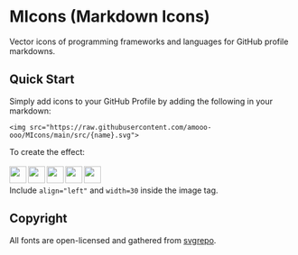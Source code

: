 # MIcons (Markdown Icons)
Vector icons of programming frameworks and languages for GitHub profile markdowns.

## Quick Start
Simply add icons to your GitHub Profile by adding the following in your markdown:

```shell
<img src="https://raw.githubusercontent.com/amooo-ooo/MIcons/main/src/{name}.svg">
```

To create the effect:
<br><br>
<img align="left" src="https://raw.githubusercontent.com/amooo-ooo/MIcons/main/src/python.svg?" width=30>
<img align="left" src="https://raw.githubusercontent.com/amooo-ooo/MIcons/main/src/django.svg?" width=30>
<img align="left" src="https://raw.githubusercontent.com/amooo-ooo/MIcons/main/src/svelte.svg?" width=30>
<img align="left" src="https://raw.githubusercontent.com/amooo-ooo/MIcons/main/src/react.svg?" width=30>
<img align="left" src="https://raw.githubusercontent.com/amooo-ooo/MIcons/main/src/docker.svg?" width=30>
<br><br>
Include `align="left"` and `width=30` inside the image tag.

## Copyright
All fonts are open-licensed and gathered from [svgrepo](https://www.svgrepo.com/). 
